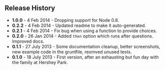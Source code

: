 ## Release History
* **1.0.0** - 4 Feb 2014 - Dropping support for Node 0.8.
* **0.2.2** - 4 Feb 2014 - Updated readme to make it auto-generated.
* **0.2.1** - 4 Feb 2014 - Fix bug when using a function to provide choices.
* **0.2.0** - 26 Jan 2014 - Added `then` option which runs after questions. Improved docs.
* **0.1.1** - 27 July 2013 - Some documentation cleanup, better screenshots, new example code in the gruntfile, reomved unused tests.
* **0.1.0** - 18 July 2013 - First version, after an exhausting but fun day with the family at Hershey Park.
